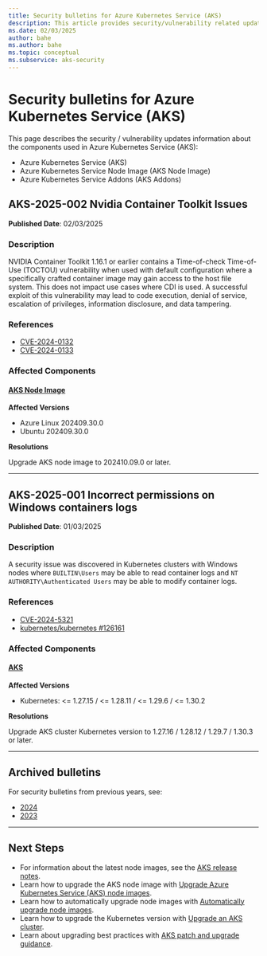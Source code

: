 ```yaml
---
title: Security bulletins for Azure Kubernetes Service (AKS)
description: This article provides security/vulnerability related updates and troubleshooting guides for Azure Kubernetes Services (AKS).
ms.date: 02/03/2025
author: bahe
ms.author: bahe
ms.topic: conceptual
ms.subservice: aks-security
---
```


# Security bulletins for Azure Kubernetes Service (AKS)

This page describes the security / vulnerability updates information about the components used in Azure Kubernetes Service (AKS):

- Azure Kubernetes Service (AKS)
- Azure Kubernetes Service Node Image (AKS Node Image)
- Azure Kubernetes Service Addons (AKS Addons)

## AKS-2025-002 Nvidia Container Toolkit Issues

**Published Date**: 02/03/2025

### Description

NVIDIA Container Toolkit 1.16.1 or earlier contains a Time-of-check Time-of-Use (TOCTOU) vulnerability when used with default configuration where a specifically crafted container image may gain access to the host file system. This does not impact use cases where CDI is used. A successful exploit of this vulnerability may lead to code execution, denial of service, escalation of privileges, information disclosure, and data tampering.

### References

- [CVE-2024-0132](https://nvd.nist.gov/vuln/detail/cve-2024-0132)
- [CVE-2024-0133](https://nvd.nist.gov/vuln/detail/cve-2024-0133)

### Affected Components

#### [**AKS Node Image**](#tab/aks-node-image)

**Affected Versions**

- Azure Linux 202409.30.0
- Ubuntu 202409.30.0

**Resolutions**

Upgrade AKS node image to 202410.09.0 or later.

---


## AKS-2025-001 Incorrect permissions on Windows containers logs

**Published Date**: 01/03/2025

### Description

A security issue was discovered in Kubernetes clusters with Windows nodes where `BUILTIN\Users` may be able to read container logs and `NT AUTHORITY\Authenticated Users` may be able to modify container logs.

### References

- [CVE-2024-5321](https://nvd.nist.gov/vuln/detail/cve-2024-5321)
- [kubernetes/kubernetes #126161](https://github.com/kubernetes/kubernetes/issues/126161)

### Affected Components

#### [**AKS**](#tab/aks)

**Affected Versions**

- Kubernetes: <= 1.27.15 / <= 1.28.11 / <= 1.29.6 / <= 1.30.2

**Resolutions**

Upgrade AKS cluster Kubernetes version to 1.27.16 / 1.28.12 / 1.29.7 / 1.30.3 or later.

---

## Archived bulletins

For security bulletins from previous years, see:

- [2024](2024.md)
- [2023](2023.md)

---

## Next Steps

- For information about the latest node images, see the [AKS release notes](https://github.com/Azure/AKS/releases).
- Learn how to upgrade the AKS node image with [Upgrade Azure Kubernetes Service (AKS) node images][node-image-upgrade].
- Learn how to automatically upgrade node images with [Automatically upgrade node images][auto-upgrade-node-image].
- Learn how to upgrade the Kubernetes version with [Upgrade an AKS cluster][upgrade-cluster].
- Learn about upgrading best practices with [AKS patch and upgrade guidance][upgrade-operators-guide].


<!-- LINKS - internal -->
[node-image-upgrade]: node-image-upgrade.md
[auto-upgrade-node-image]: auto-upgrade-node-image.md
[upgrade-cluster]: upgrade-aks-cluster.md
[upgrade-operators-guide]: /azure/architecture/operator-guides/aks/aks-upgrade-practices